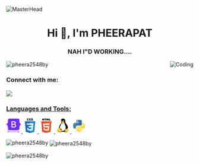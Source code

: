 ![MasterHead](https://cdn-images-1.medium.com/v2/resize:fill:1600:480/gravity:fp:0.5:0.4/1*rB-3Q2k7o9qk8IyAzx-TRA.gif)
<h1 align="center">Hi 👋, I'm PHEERAPAT</h1>
<h3 align="center">NAH I"D WORKING....</h3>
<img align="right" alt="Coding" wigth="400" src="https://gifdb.com/images/high/programming-stick-figure-going-crazy-on-fire-j6ii4pju9xdtnsbr.gif">
 
<p align="left"> <img src="https://komarev.com/ghpvc/?username=pheera2548by&label=Profile%20views&color=0e75b6&style=flat" alt="pheera2548by" /> </p>

<h3 align="left">Connect with me:</h3>
<p align="left">
<a href="https://fb.com/Pheerapat Chaon" target="blank"><img align="center" src="https://raw.githubusercontent.com/rahuldkjain/github-profile-readme-generator/master/src/images/icons/Social/facebook.svg"
</p>

<h3 align="left">Languages and Tools:</h3>
<p align="left"> <a href="https://getbootstrap.com" target="_blank" rel="noreferrer"> <img src="https://raw.githubusercontent.com/devicons/devicon/master/icons/bootstrap/bootstrap-plain-wordmark.svg" alt="bootstrap" width="40" height="40"/> </a> <a href="https://www.w3schools.com/css/" target="_blank" rel="noreferrer"> <img src="https://raw.githubusercontent.com/devicons/devicon/master/icons/css3/css3-original-wordmark.svg" alt="css3" width="40" height="40"/> </a> <a href="https://www.w3.org/html/" target="_blank" rel="noreferrer"> <img src="https://raw.githubusercontent.com/devicons/devicon/master/icons/html5/html5-original-wordmark.svg" alt="html5" width="40" height="40"/> </a> <a href="https://www.linux.org/" target="_blank" rel="noreferrer"> <img src="https://raw.githubusercontent.com/devicons/devicon/master/icons/linux/linux-original.svg" alt="linux" width="40" height="40"/> </a> <a href="https://www.python.org" target="_blank" rel="noreferrer"> <img src="https://raw.githubusercontent.com/devicons/devicon/master/icons/python/python-original.svg" alt="python" width="40" height="40"/> </a> </p>

<p><img align="left" src="https://github-readme-stats.vercel.app/api/top-langs?username=pheera2548by&show_icons=true&locale=en&layout=compact" alt="pheera2548by" /></p>

<p>&nbsp;<img align="center" src="https://github-readme-stats.vercel.app/api?username=pheera2548by&show_icons=true&locale=en" alt="pheera2548by" /></p>

<p><img align="center" src="https://github-readme-streak-stats.herokuapp.com/?user=pheera2548by&" alt="pheera2548by" /></p>
